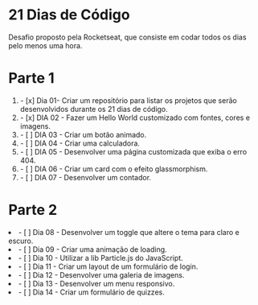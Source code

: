 # 21 Dias de Código

<p>Desafio proposto pela Rocketseat, que consiste em codar todos os dias pelo menos uma hora.</p>

# Parte 1
<ol>
<li>- [x] Dia 01- Criar um repositório para listar os projetos que serão desenvolvidos durante os 21 dias de código.</li>
<li>- [x] DIA 02 - Fazer um Hello World customizado com fontes, cores e imagens.</li>
<li>- [ ] DIA 03 - Criar um botão animado.</li>
<li>- [ ] DIA 04 - Criar uma calculadora.</li>
<li>- [ ] DIA 05 - Desenvolver uma página customizada que exiba o erro 404.</li>
<li>- [ ] DIA 06 - Criar um card com o efeito glassmorphism.</li>
<li>- [ ] DIA 07 - Desenvolver um contador.</li>
</ol>

# Parte 2
<li>- [ ] Dia 08 - Desenvolver um toggle que altere o tema para claro e escuro. </li>
<li>- [ ] Dia 09 - Criar uma animação de loading.</li>
<li>- [ ] Dia 10 - Utilizar a lib Particle.js do JavaScript.</li>
<li>- [ ] Dia 11 - Criar um layout de um formulário de login.</li>
<li>- [ ] Dia 12 - Desenvolver uma galeria de imagens.</li>
<li>- [ ] Dia 13 - Desenvolver um menu responsivo.</li>
<li>- [ ] Dia 14 - Criar um formulário de quizzes.</li>
